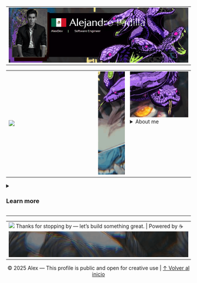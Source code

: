 <!-- About me -->
<table>
  <tr>
    <td width="100%">
      <img src="assets/2.gif">
    </td>
  </tr>
</table>
<table width="100%">
  <tr>
    <td width="48%"><img src="assets/3.1.gif"></td>
    <td width="17%"><img src="assets/3.3.gif"></td>
    <td width="34%" valign="top">
      <img src="assets/ser.gif">
      <details>
      <summary>About me</summary>
      <pre>Hi, i'm Alex, a Software and Network<br>Design Engineer. I'm currently<br>training as a Full Stack Web Developer<br>combining visual thinking, logical<br>structure, and results. I'm certified<br>in Project Management, and deeply<br>passionate about video game<br>development, technological innovation<br>and biomechatronics. I believe in<br>designing solutions that are as clear<br>as they are functional-blending<br>creativity with logic.</pre>          
      </details>
    </td>
  </tr>
</table>
<!-- Main -->
<details>
<summary><h3>Learn more</h3></summary>

[![Music](https://img.shields.io/badge/Coding%20Vibes-LoFi%20Beats-orange?style=flat-square&logo=spotify)](https://open.spotify.com/playlist/37i9dQZF1DX8Uebhn9wzrS)

<!-- Skills -->
  <details>
  <summary><h2>Development Toolkit</h2></summary>
  <!-- Languages -->
  <p>
    <strong>Languages:</strong><br>
    <img src="https://skillicons.dev/icons?i=js,html,css,java,py,bash,typescript" />
    <img src="https://img.shields.io/badge/Apex-%234A154B?style=for-the-badge&logo=salesforce&logoColor=white" />
  </p>
  <!-- Frontend -->
  <p>
    <strong>Frontend:</strong><br>
    <img src="https://skillicons.dev/icons?i=react,vue,angular,bootstrap,tailwind" />
    <img src="https://img.shields.io/badge/LWC-00A1E0?style=for-the-badge&logo=salesforce&logoColor=white" />
  </p>
  <!-- Backend -->
  <p>
    <strong>Backend:</strong><br>
    <img src="https://skillicons.dev/icons?i=nodejs,express" />
    <img src="https://img.shields.io/badge/Salesforce-00A1E0?style=for-the-badge&logo=salesforce&logoColor=white" />
  </p>
  <!-- Databases -->
  <p>
    <strong>Databases:</strong><br>
    <img src="https://skillicons.dev/icons?i=mysql,postgres,mongodb,firebase" />
  </p>
  <!-- Tools & DevOps -->
  <p>
    <strong>Tools & DevOps:</strong><br>
    <img src="https://skillicons.dev/icons?i=git,github,vscode,linux,postman,jest" />
  </p>
  <!-- CAD / Maker Tools -->
  <p>
    <strong>Design & Maker Tools:</strong><br>
    <img src="https://img.shields.io/badge/Fusion%20360-FDAD00?style=for-the-badge&logo=autodesk&logoColor=black" />
    <img src="https://img.shields.io/badge/Creality%20K1%20Max-3D%20Printer-informational?style=for-the-badge" />
  </p>
  <!-- Project Management -->
  <p>
    <strong>Project Management:</strong><br>
    <img src="https://img.shields.io/badge/Jira-0052CC?style=for-the-badge&logo=jira&logoColor=white" />
    <img src="https://img.shields.io/badge/Trello-0052CC?style=for-the-badge&logo=trello&logoColor=white" />
    <img src="https://img.shields.io/badge/Notion-000000?style=for-the-badge&logo=notion&logoColor=white" />
  </p>
  </details>

---  

<!-- Contat -->
  <details>
  <summary><h2>Find me online</h2></summary>
  <p></p>
  </details>
</details>

---

<!-- Footer -->
<table width="100%">
  <tr>
    <td>
      <img src="assets/3.7.gif">
      Thanks for stopping by — let’s build something great. | Powered by ☕
      <img src="assets/4.gif">
    </td>
  </tr>
</table>

<div align="center">

© 2025 Alex — This profile is public and open for creative use | [↑ Volver al inicio](#)

</div>
